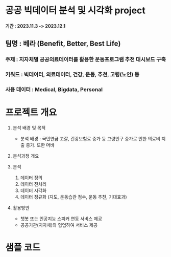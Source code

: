 # 공공 빅데이터 분석 및 시각화 project
#### 기간 : 2023.11.3 -> 2023.12.1

## 팀명 : 베라 (Benefit, Better, Best Life) 
### 주제 : 지자체별 공공의료데이터를 활용한 운동프로그램 추천 대시보드 구축
### 키워드 : 빅데이터, 의료데이터, 건강, 운동, 추천, 고령(노인) 등
### 사용 데이터 : Medical, Bigdata, Personal


# 프로젝트 개요 
1. 분석 배경 및 목적
   - 분석 배경 : 국민연금 고갈, 건강보험료 증가 등 고령인구 증가로 인한 의료비 지출 증가. 또한 머바
3. 분석과정 개요

3. 분석
   1) 데이터 정의
   2) 데이터 전처리
   3) 데이터 시각화
   4) 데이터 정규화 (지도, 운동습관 점수, 운동 추천, 기대효과)
      
4. 활용방안
   - 챗봇 또는 인공지능 스피커 연동 서비스 제공
   - 공공기관(지자체)와 협업하여 서비스 제공

# 샘플 코드



